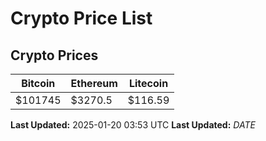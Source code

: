 # Crypto Price List

## Crypto Prices
| Bitcoin | Ethereum | Litecoin |
| ------- | -------- | -------- |
| $101745 | $3270.5 | $116.59 |
**Last Updated:** 2025-01-20 03:53 UTC
**Last Updated:** $DATE$
